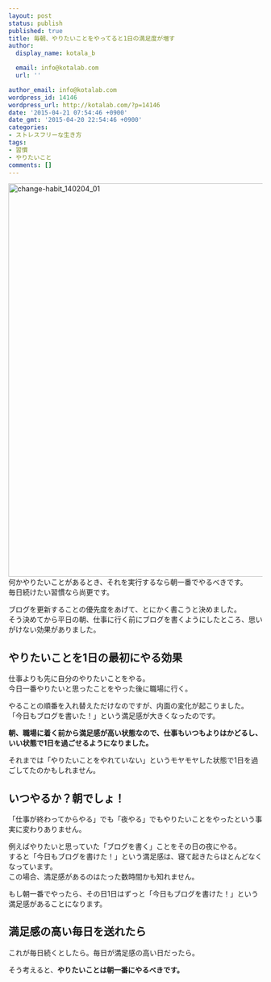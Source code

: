 ```yaml
---
layout: post
status: publish
published: true
title: 毎朝、やりたいことをやってると1日の満足度が増す
author:
  display_name: kotala_b

  email: info@kotalab.com
  url: ''

author_email: info@kotalab.com
wordpress_id: 14146
wordpress_url: http://kotalab.com/?p=14146
date: '2015-04-21 07:54:46 +0900'
date_gmt: '2015-04-20 22:54:46 +0900'
categories:
- ストレスフリーな生き方
tags:
- 習慣
- やりたいこと
comments: []
---
```

<p><img src="http://kotalab.com/wp-content/uploads/change-habit_140204_01.jpg" alt="change-habit_140204_01" width="780" class="aligncenter wp-image-10753" /><br />
何かやりたいことがあるとき、それを実行するなら朝一番でやるべきです。<br />
毎日続けたい習慣なら尚更です。</p>
<p>ブログを更新することの優先度をあげて、とにかく書こうと決めました。<br />
そう決めてから平日の朝、仕事に行く前にブログを書くようにしたところ、思いがけない効果がありました。<br />
<!--more--></p>
<h2>やりたいことを1日の最初にやる効果</h2>
<p>仕事よりも先に自分のやりたいことをやる。<br />
今日一番やりたいと思ったことをやった後に職場に行く。</p>
<p>やることの順番を入れ替えただけなのですが、内面の変化が起こりました。<br />
「今日もブログを書いた！」という満足感が大きくなったのです。</p>
<p><strong>朝、職場に着く前から満足感が高い状態なので、仕事もいつもよりはかどるし、いい状態で1日を過ごせるようになりました。</strong></p>
<p>それまでは「やりたいことをやれていない」というモヤモヤした状態で1日を過ごしてたのかもしれません。</p>
<h2>いつやるか？朝でしょ！</h2>
<p>「仕事が終わってからやる」でも「夜やる」でもやりたいことをやったという事実に変わりありません。</p>
<p>例えばやりたいと思っていた「ブログを書く」ことをその日の夜にやる。<br />
すると「今日もブログを書けた！」という満足感は、寝て起きたらほとんどなくなっています。<br />
この場合、<span class="b">満足感があるのはたった数時間</span>かも知れません。</p>
<p>もし朝一番でやったら、その日1日はずっと「今日もブログを書けた！」という満足感があることになります。</p>
<h2>満足感の高い毎日を送れたら</h2>
<p>これが毎日続くとしたら。毎日が満足感の高い日だったら。</p>
<p>そう考えると、<strong>やりたいことは朝一番にやるべきです。</strong></p>
